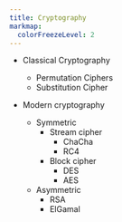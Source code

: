 ```yaml
---
title: Cryptography
markmap:
  colorFreezeLevel: 2
---
```


- Classical Cryptography
  - Permutation Ciphers
  - Substitution Cipher

- Modern cryptography
  - Symmetric
    - Stream cipher
      - ChaCha
      - RC4
    - Block cipher
      - DES
      - AES
  - Asymmetric
    - RSA
    - ElGamal


